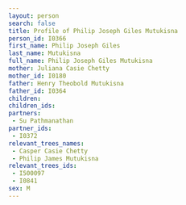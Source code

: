 ```yaml
---
layout: person
search: false
title: Profile of Philip Joseph Giles Mutukisna
person_id: I0366
first_name: Philip Joseph Giles
last_name: Mutukisna
full_name: Philip Joseph Giles Mutukisna
mother: Juliana Casie Chetty
mother_id: I0180
father: Henry Theobold Mutukisna
father_id: I0364
children:
children_ids:
partners:
 - Su Pathmanathan
partner_ids:
 - I0372
relevant_trees_names:
 - Casper Casie Chetty
 - Philip James Mutukisna
relevant_trees_ids:
 - I500097
 - I0841
sex: M
---
```


